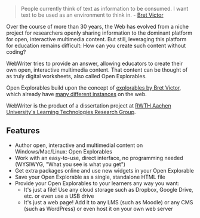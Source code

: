 > People currently think of text as information to be consumed. I want text to be used as an environment to think in. - [Bret Victor](http://worrydream.com/#!/ExplorableExplanations)

Over the course of more than 30 years, the Web has evolved from a niche project for researchers openly sharing information to the dominant platform for open, interactive multimedia content. But still, leveraging this platform for education remains difficult: How can you create such content without coding?

WebWriter tries to provide an answer, allowing educators to create their own open, interactive multimedia content. That content can be thought of as truly digital worksheets, also called Open Explorables.

Open Explorables build upon the concept of [explorables by Bret Victor](http://worrydream.com/#!/ExplorableExplanations), which already have [many different instances](https://explorabl.es/all/) on the web.

WebWriter is the product of a dissertation project at [RWTH Aachen University's Learning Technologies Research Group](https://learntech.rwth-aachen.de).

## Features
- Author open, interactive and multimedial content on Windows/Mac/Linux: Open Explorables
- Work with an easy-to-use, direct interface, no programming needed (WYSIWYG, "What you see is what you get")
- Get extra packages online and use new widgets in your Open Explorable
- Save your Open Explorable as a single, standalone HTML file
- Provide your Open Explorables to your learners any way you want:
  - It's just a file! Use any cloud storage such as Dropbox, Google Drive, etc. or even use a USB drive
  - It's just a web page! Add it to any LMS (such as Moodle) or any CMS (such as WordPress) or even host it on your own web server